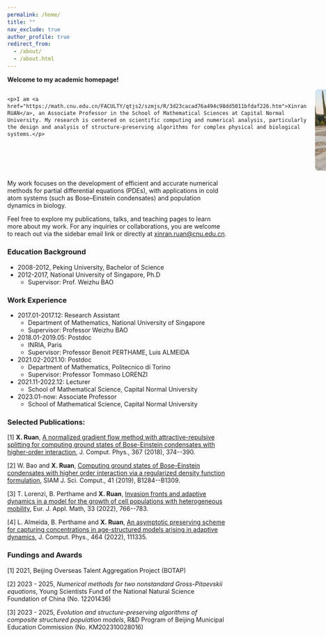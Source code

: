 ```yaml
---
permalink: /home/
title: ""
nav_exclude: true
author_profile: true
redirect_from: 
  - /about/
  - /about.html
---
```


<strong>Welcome to my academic homepage!</strong>

<div style="display: flex; align-items: flex-start; gap: 20px; margin-bottom: 20px;">
  <div>
  
    <p>I am <a href="https://math.cnu.edu.cn/FACULTY/qtjs2/szmjs/R/3d23cacad76a494c98dd5011bfdaf226.htm">Xinran RUAN</a>, an Associate Professor in the School of Mathematical Sciences at Capital Normal University. My research is centered on scientific computing and numerical analysis, particularly the design and analysis of structure-preserving algorithms for complex physical and biological systems.</p>

  </div>
  <img src="/images/my_photo_Toledo.jpg" alt="Xinran Ruan" style="width: 250px; max-height: 320px; object-fit: cover; border-radius: 8px;">
</div>

My work focuses on the development of efficient and accurate numerical methods for partial differential equations (PDEs), with applications in cold atom systems (such as Bose–Einstein condensates) and population dynamics in biology.

Feel free to explore my publications, talks, and teaching pages to learn more about my work. For any inquiries or collaborations, you are welcome to reach out via the sidebar email link or directly at <a href="mailto:xinran.ruan@cnu.edu.cn">xinran.ruan@cnu.edu.cn</a>.

### Education Background
* 2008-2012, Peking University, Bachelor of Science
* 2012-2017, National University of Singapore, Ph.D
	* Supervisor: Prof. Weizhu BAO

### Work Experience
* 2017.01-2017.12: Research Assistant
	* Department of Mathematics, National University of Singapore
	* Supervisor: Professor Weizhu BAO
* 2018.01-2019.05: Postdoc
	* INRIA, Paris
	* Supervisor: Professor Benoit PERTHAME, Luis ALMEIDA
* 2021.02-2021.10: Postdoc
	* Department of Mathematics, Politecnico di Torino
	* Supervisor: Professor Tommaso LORENZI
* 2021.11-2022.12: Lecturer
	* School of Mathematical Science, Capital Normal University
* 2023.01-now: Associate Professor
	* School of Mathematical Science, Capital Normal University



### Selected Publications:
[1] **X. Ruan**, [A normalized gradient flow method with attractive-repulsive splitting for computing ground states of Bose-Einstein condensates with higher-order interaction](http://xinran-ruan.github.io/files/5_Gradient_Flow_JCP.pdf), J. Comput. Phys., 367 (2018), 374--390.

[2] W. Bao and **X. Ruan**, [Computing ground states of Bose–Einstein condensates with higher order interaction via a regularized density function formulation](http://xinran-ruan.github.io/files/19-SISC.pdf), SIAM J. Sci. Comput., 41 (2019), B1284--B1309. 

[3] T. Lorenzi, B. Perthame and **X. Ruan**, [Invasion fronts and adaptive dynamics in a model for the growth of cell populations with heterogeneous mobility](http://xinran-ruan.github.io/files/2022-EJAM-preprint.pdf), Eur. J. Appl. Math, 33 (2022), 766--783. 

[4]  L. Almeida, B. Perthame and **X. Ruan**, [An asymptotic preserving scheme for capturing concentrations in age-structured models arising in adaptive dynamics](http://xinran-ruan.github.io/files/2022-age-structure_LA_BP_XR.pdf), J. Comput. Phys., 464 (2022), 111335.

### Fundings and Awards
[1] 2021, Beijing Overseas Talent Aggregation Project (BOTAP)

[2] 2023 - 2025, *Numerical methods for two nonstandard Gross-Pitaevskii equations*, Young Scientists Fund of the National Natural Science Foundation of China (No. 12201436)

[3] 2023 - 2025, *Evolution and structure-preserving algorithms of composite structured population models*, R&D Program of Beijing Municipal Education Commission (No. KM202310028016)




